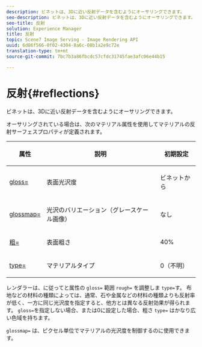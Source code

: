 ```yaml
---
description: ビネットは、3Dに近い反射データを含むようにオーサリングできます。
seo-description: ビネットは、3Dに近い反射データを含むようにオーサリングできます。
seo-title: 反射
solution: Experience Manager
title: 反射
topic: Scene7 Image Serving - Image Rendering API
uuid: 6d86f566-0f02-4304-8a6c-08b1a2e9c72e
translation-type: tm+mt
source-git-commit: 7bc7b3a86fbcdc57cfdc31745fae3afc06e44b15

---
```



# 反射{#reflections}

ビネットは、3Dに近い反射データを含むようにオーサリングできます。

オーサリングされている場合は、次のマテリアル属性を使用してマテリアルの反射サーフェスプロパティが定義されます。

<table id="table_8769C726A17E412FB41F7CB87690B1FE"> 
 <thead> 
  <tr> 
   <th class="entry"> <p>属性 </p> </th> 
   <th class="entry"> <p>説明 </p> </th> 
   <th class="entry"> <p>初期設定 </p> </th> 
  </tr> 
 </thead>
 <tbody> 
  <tr> 
   <td> <p><a href="../../../../../../ir-api/http-protocol/image-rendering-api-ref/c-ir-http-protocol-ref/c-ir-http-protocol-command-reference/r-ir-http-gloss.md#reference-325aef2ee51e4e1584a06047427340ca" type="reference" format="dita" scope="local"> <span class="codeph"> gloss=</span></a> </p> </td> 
   <td> <p>表面光沢度 </p> </td> 
   <td> <p>ビネットから </p> </td> 
  </tr> 
  <tr> 
   <td> <p> <a href="../../../../../../ir-api/http-protocol/image-rendering-api-ref/c-ir-http-protocol-ref/c-ir-http-protocol-command-reference/r-ir-glossmap.md#reference-99940148ae6a401482b2d03c68530f3a" type="reference" format="dita" scope="local"> <span class="codeph"> glossmap= </span></a> </p> </td> 
   <td> <p>光沢のバリエーション（グレースケール画像） </p> </td> 
   <td> <p>なし </p> </td> 
  </tr> 
  <tr> 
   <td> <p> <a href="../../../../../../ir-api/http-protocol/image-rendering-api-ref/c-ir-http-protocol-ref/c-ir-http-protocol-command-reference/r-ir-rough.md#reference-00add846b09f4dc39420bda1ca414180" type="reference" format="dita" scope="local"> <span class="codeph"> 粗= </span></a> </p> </td> 
   <td> <p>表面粗さ </p> </td> 
   <td> <p>40% </p> </td> 
  </tr> 
  <tr> 
   <td> <p> <a href="../../../../../../ir-api/http-protocol/image-rendering-api-ref/c-ir-http-protocol-ref/c-ir-http-protocol-command-reference/r-ir-http-type.md#reference-128c7de89e2d46838019b560f3f84a35" type="reference" format="dita" scope="local"> <span class="codeph"> type=</span> </a> </p> </td> 
   <td> <p>マテリアルタイプ </p> </td> 
   <td> <p>0（不明） </p> </td> 
  </tr> 
 </tbody> 
</table>

レンダラーは、に従ってと属性の `gloss=` 範囲 `rough=` を調整しま `type=`す。 布地などの材料の種類によっては、通常、石や金属などの材料の種類よりも反射率が低く、一方に同じ光沢度を指定すると、他方とは異なる反射効果が得られます。 `gloss=`を指定しない場合、または0に設定した場合、粗さ `type=` はかなり広い色域を持ちます。

`glossmap=` は、ピクセル単位でマテリアルの光沢度を制御するのに使用できます。
